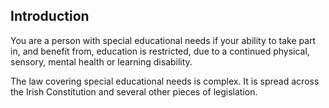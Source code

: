 ##  Introduction

You are a person with special educational needs if your ability to take part
in, and benefit from, education is restricted, due to a continued physical,
sensory, mental health or learning disability.

The law covering special educational needs is complex. It is spread across the
Irish Constitution and several other pieces of legislation.
